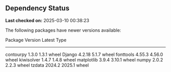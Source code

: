 ## Dependency Status

**Last checked on:** 2025-03-10 00:38:23

The following packages have newer versions available:

Package    Version Latest Type
---------- ------- ------ -----
contourpy  1.3.0   1.3.1  wheel
Django     4.2.18  5.1.7  wheel
fonttools  4.55.3  4.56.0 wheel
kiwisolver 1.4.7   1.4.8  wheel
matplotlib 3.9.4   3.10.1 wheel
numpy      2.0.2   2.2.3  wheel
tzdata     2024.2  2025.1 wheel
